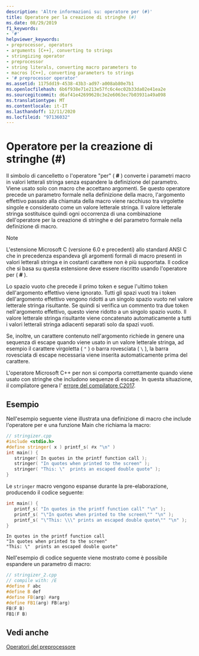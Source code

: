 ```yaml
---
description: 'Altre informazioni su: operatore per (#)'
title: Operatore per la creazione di stringhe (#)
ms.date: 08/29/2019
f1_keywords:
- '#'
helpviewer_keywords:
- preprocessor, operators
- arguments [C++], converting to strings
- stringizing operator
- preprocessor
- string literals, converting macro parameters to
- macros [C++], converting parameters to strings
- '# preprocessor operator'
ms.assetid: 1175dd19-4538-43b3-ad97-a008ab80e7b1
ms.openlocfilehash: 6b6f938e71e213e57fc6c4ec02b33da02e41ea2e
ms.sourcegitcommit: d6af41e42699628c3e2e6063ec7b03931a49a098
ms.translationtype: MT
ms.contentlocale: it-IT
ms.lasthandoff: 12/11/2020
ms.locfileid: "97136032"
---
```

# <a name="stringizing-operator-"></a>Operatore per la creazione di stringhe (#)

Il simbolo di cancelletto o l'operatore "per" ( **#** ) converte i parametri macro in valori letterali stringa senza espandere la definizione del parametro. Viene usato solo con macro che accettano argomenti. Se questo operatore precede un parametro formale nella definizione della macro, l'argomento effettivo passato alla chiamata della macro viene racchiuso tra virgolette singole e considerato come un valore letterale stringa. Il valore letterale stringa sostituisce quindi ogni occorrenza di una combinazione dell'operatore per la creazione di stringhe e del parametro formale nella definizione di macro.

> [!NOTE]
> L'estensione Microsoft C (versione 6.0 e precedenti) allo standard ANSI C che in precedenza espandeva gli argomenti formali di macro presenti in valori letterali stringa e in costanti carattere non è più supportata. Il codice che si basa su questa estensione deve essere riscritto usando l'operatore per ( **#** ).

Lo spazio vuoto che precede il primo token e segue l'ultimo token dell'argomento effettivo viene ignorato. Tutti gli spazi vuoti tra i token dell'argomento effettivo vengono ridotti a un singolo spazio vuoto nel valore letterale stringa risultante. Se quindi si verifica un commento tra due token nell'argomento effettivo, questo viene ridotto a un singolo spazio vuoto. Il valore letterale stringa risultante viene concatenato automaticamente a tutti i valori letterali stringa adiacenti separati solo da spazi vuoti.

Se, inoltre, un carattere contenuto nell'argomento richiede in genere una sequenza di escape quando viene usato in un valore letterale stringa, ad esempio il carattere virgoletta ( `"` ) o barra rovesciata ( `\` ), la barra rovesciata di escape necessaria viene inserita automaticamente prima del carattere.

L'operatore Microsoft C++ per non si comporta correttamente quando viene usato con stringhe che includono sequenze di escape. In questa situazione, il compilatore genera l' [errore del compilatore C2017](../error-messages/compiler-errors-1/compiler-error-c2017.md).

## <a name="examples"></a>Esempio

Nell'esempio seguente viene illustrata una definizione di macro che include l'operatore per e una funzione Main che richiama la macro:

```cpp
// stringizer.cpp
#include <stdio.h>
#define stringer( x ) printf_s( #x "\n" )
int main() {
   stringer( In quotes in the printf function call );
   stringer( "In quotes when printed to the screen" );
   stringer( "This: \"  prints an escaped double quote" );
}
```

Le `stringer` macro vengono espanse durante la pre-elaborazione, producendo il codice seguente:

```cpp
int main() {
   printf_s( "In quotes in the printf function call" "\n" );
   printf_s( "\"In quotes when printed to the screen\"" "\n" );
   printf_s( "\"This: \\\" prints an escaped double quote\"" "\n" );
}
```

```Output
In quotes in the printf function call
"In quotes when printed to the screen"
"This: \"  prints an escaped double quote"
```

Nell'esempio di codice seguente viene mostrato come è possibile espandere un parametro di macro:

```cpp
// stringizer_2.cpp
// compile with: /E
#define F abc
#define B def
#define FB(arg) #arg
#define FB1(arg) FB(arg)
FB(F B)
FB1(F B)
```

## <a name="see-also"></a>Vedi anche

[Operatori del preprocessore](../preprocessor/preprocessor-operators.md)
